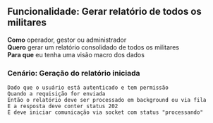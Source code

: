 ## Funcionalidade: Gerar relatório de todos os militares

**Como** operador, gestor ou administrador  
**Quero** gerar um relatório consolidado de todos os militares  
**Para que** eu tenha uma visão macro dos dados

### Cenário: Geração do relatório iniciada

```gherkin
Dado que o usuário está autenticado e tem permissão
Quando a requisição for enviada
Então o relatório deve ser processado em background ou via fila
E a resposta deve conter status 202
E deve iniciar comunicação via socket com status "processando"
```
